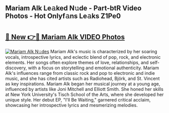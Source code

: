 ## Mariam Alk Le𝚊ked N𝚞de - Part-btR Video Photos - Hot Onlyf𝚊ns Le𝚊ks Z1Pe0

# <h2><a href="http://ac13877.deff.icu/?id=Mariam+Alk">🔗 New 👉🔴 Mariam Alk VIDEO Photos</a></h2>

[![Mariam Alk N𝚞des](https://i.imgur.com/rIISA9y.gif)](http://ac13877.deff.icu/?id=Mariam+Alk)
Mariam Alk's music is characterized by her soaring vocals, introspective lyrics, and eclectic blend of pop, rock, and electronic elements. Her songs often explore themes of love, relationships, and self-discovery, with a focus on storytelling and emotional authenticity. Mariam Alk's influences range from classic rock and pop to electronic and indie music, and she has cited artists such as Radiohead, Björk, and St. Vincent as key inspirations. Mariam Alk began her musical journey at a young age, influenced by artists like Joni Mitchell and Elliott Smith. She honed her skills at New York University's Tisch School of the Arts, where she developed her unique style. Her debut EP, "I'll Be Waiting," garnered critical acclaim, showcasing her introspective lyrics and mesmerizing melodies.
